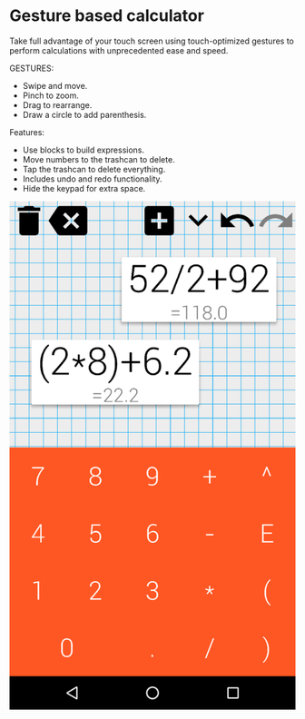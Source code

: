# Gesture based calculator

Take full advantage of your touch screen using touch-optimized gestures to perform calculations with unprecedented ease and speed.

GESTURES:
- Swipe and move.
- Pinch to zoom.
- Drag to rearrange.
- Draw a circle to add parenthesis.

Features:
- Use blocks to build expressions.
- Move numbers to the trashcan to delete.
- Tap the trashcan to delete everything.
- Includes undo and redo functionality.
- Hide the keypad for extra space.

![screenshot](Screenshot_20160925-140436.png)
